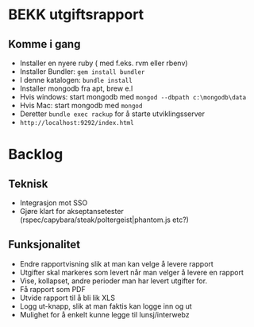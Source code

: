# BEKK utgiftsrapport

## Komme i gang

* Installer en nyere ruby ( med f.eks. rvm eller rbenv)
* Installer Bundler: `gem install bundler`
* I denne katalogen: `bundle install`
* Installer mongodb fra apt, brew e.l
* Hvis windows: start mongodb med `mongod --dbpath c:\mongodb\data`
* Hvis Mac: start mongodb med `mongod`
* Deretter `bundle exec rackup` for å starte utviklingsserver
* `http://localhost:9292/index.html`

# Backlog

## Teknisk
* Integrasjon mot SSO
* Gjøre klart for akseptansetester (rspec/capybara/steak/poltergeist|phantom.js etc?)

## Funksjonalitet
* Endre rapportvisning slik at man kan velge å levere rapport
* Utgifter skal markeres som levert når man velger å levere en rapport
* Vise, kollapset, andre perioder man har levert utgifter for.
* Få rapport som PDF
* Utvide rapport til å bli lik XLS
* Logg ut-knapp, slik at man faktis kan logge inn og ut
* Mulighet for å enkelt kunne legge til lunsj/interwebz
